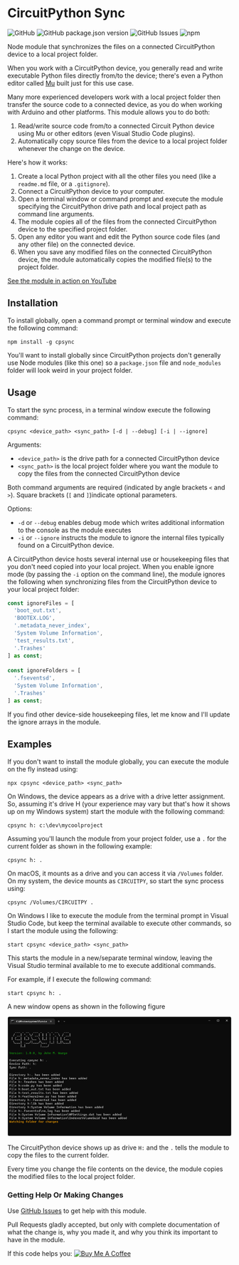 # CircuitPython Sync

![GitHub](https://img.shields.io/github/license/johnwargo/circuitpython-sync)
![GitHub package.json version](https://img.shields.io/github/package-json/v/johnwargo/circuitpython-sync)
![GitHub Issues](https://img.shields.io/github/issues/johnwargo/circuitpython-sync)
![npm](https://img.shields.io/npm/dw/cpsync)

Node module that synchronizes the files on a connected CircuitPython device to a local project folder.

When you work with a CircuitPython device, you generally read and write executable Python files directly from/to the device; there's even a Python editor called [Mu](https://codewith.mu/) built just for this use case. 

Many more experienced developers work with a local project folder then transfer the source code to a connected device, as you do when working with Arduino and other platforms. This module allows you to do both:

1. Read/write source code from/to a connected Circuit Python device using Mu or other editors (even Visual Studio Code plugins). 
2. Automatically copy source files from the device to a local project folder whenever the change on the device. 

Here's how it works:

1. Create a local Python project with all the other files you need (like a `readme.md` file, or a `.gitignore`).
2. Connect a CircuitPython device to your computer.
3. Open a terminal window or command prompt and execute the module specifying the CircuitPython drive path and local project path as command line arguments.
4. The module copies all of the files from the connected CircuitPython device to the specified project folder.
5. Open any editor you want and edit the Python source code files (and any other file) on the connected device. 
6. When you save any modified files on the connected CircuitPython device, the module automatically copies the modified file(s) to the project folder.

[See the module in action on YouTube](https://www.youtube.com/watch?v=QkF4pEy4YIY)

## Installation

To install globally, open a command prompt or terminal window and execute the following command:

``` shell
npm install -g cpsync
```

You'll want to install globally since CircuitPython projects don't generally use Node modules (like this one) so a `package.json` file and `node_modules` folder will look weird in your project folder.

## Usage

To start the sync process, in a terminal window execute the following command:

``` shell
cpsync <device_path> <sync_path> [-d | --debug] [-i | --ignore]
```

Arguments:

* `<device_path>` is the drive path for a connected CircuitPython device
* `<sync_path>` is the local project folder where you want the module to copy the files from the connected CircuitPython device

Both command arguments are required (indicated by angle brackets `<` and `>`). Square brackets (`[` and `]`)indicate optional parameters.

Options:

* `-d` or `--debug` enables debug mode which writes additional information to the console as the module executes
* `-i` or `--ignore` instructs the module to ignore the internal files typically found on a CircuitPython device.

A CircuitPython device hosts several internal use or housekeeping files that you don't need copied into your local project. When you enable ignore mode (by passing the `-i` option on the command line), the module ignores the following when synchronizing files from the CircuitPython device to your local project folder:

``` typescript
const ignoreFiles = [
  'boot_out.txt',
  'BOOTEX.LOG',
  '.metadata_never_index',
  'System Volume Information',
  'test_results.txt',
  '.Trashes'
] as const;

const ignoreFolders = [
  '.fseventsd',
  'System Volume Information',
  '.Trashes'
] as const;
```

If you find other device-side housekeeping files, let me know and I'll update the ignore arrays in the module.

## Examples

If you don't want to install the module globally, you can execute the module on the fly instead using:

``` shell
npx cpsync <device_path> <sync_path>
```

On Windows, the device appears as a drive with a drive letter assignment. So, assuming it's drive H (your experience may vary but that's how it shows up on my Windows system) start the module with the following command:

``` shell
cpsync h: c:\dev\mycoolproject
```

Assuming you'll launch the module from your project folder, use a `.` for the current folder as shown in the following example:

``` shell
cpsync h: .
```

On macOS, it mounts as a drive and you can access it via `/Volumes` folder. On my system, the device mounts as `CIRCUITPY`, so start the sync process using: 

``` shell
cpsync /Volumes/CIRCUITPY .
```

On Windows I like to execute the module from the terminal prompt in Visual Studio Code, but keep the terminal available to execute other commands, so I start the module using the following:

``` shell
start cpsync <device_path> <sync_path>
```

This starts the module in a new/separate terminal window, leaving the Visual Studio terminal available to me to execute additional commands.  

For example, if I execute the following command:

``` shell
start cpsync h: .
```

A new window opens as shown in the following figure

![Windows Terminal Example](https://github.com/johnwargo/circuitpython-sync/blob/main/images/figure-01.png)

The CircuitPython device shows up as drive `H:` and the `.` tells the module to copy the files to the current folder.

Every time you change the file contents on the device, the module copies the modified files to the local project folder.

### Getting Help Or Making Changes

Use [GitHub Issues](https://github.com/johnwargo/circuitpython-sync/issues) to get help with this module.

Pull Requests gladly accepted, but only with complete documentation of what the change is, why you made it, and why you think its important to have in the module.

If this code helps you: <a href="https://www.buymeacoffee.com/johnwargo" target="_blank"><img src="https://cdn.buymeacoffee.com/buttons/default-orange.png" alt="Buy Me A Coffee" height="41" width="174"></a>
